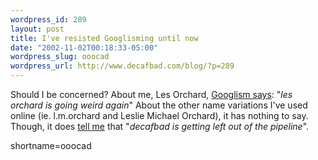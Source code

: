 ```yaml
--- 
wordpress_id: 289
layout: post
title: I've resisted Googlisming until now
date: "2002-11-02T00:18:33-05:00"
wordpress_slug: ooocad
wordpress_url: http://www.decafbad.com/blog/?p=289
---
```

Should I be concerned?  About me, Les Orchard, <a href="http://www.googlism.com/index.htm?ism=les+orchard&amp;type=1">Googlism says</a>: "<i>les orchard is going weird again</i>"  About the other name variations I've used online (ie. l.m.orchard and Leslie Michael Orchard), it has nothing to say.  Though, it does <a href="http://www.googlism.com/index.htm?ism=decafbad&amp;type=1">tell me</a> that "<i>decafbad is getting left out of the pipeline</i>".
<!--more-->
shortname=ooocad
